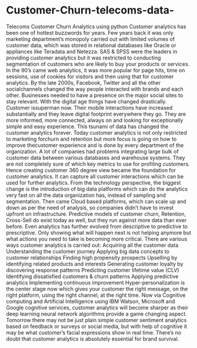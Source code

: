 # Customer-Churn-telecoms-data-
Telecoms Customer Churn Analytics using python
Customer analytics has been one of hottest buzzwords for years. Few years back it was only marketing department’s monopoly carried out with limited volumes of customer data, which was stored in relational databases like Oracle or appliances like Teradata and Netezza. SAS & SPSS were the leaders in providing customer analytics but it was restricted to conducting segmentation of customers who are likely to buy your products or services. In the 90’s came web analytics, it was more popular for page hits, time on sessions, use of cookies for visitors and then using that for customer analytics.  By the late 2000s, Facebook, Twitter and all the other socialchannels changed the way people interacted with brands and each other. Businesses needed to have a presence on the major social sites to stay relevant. With the digital age things have changed drastically. Customer issuperman now. Their mobile interactions have increased substantially and they leave digital footprint everywhere they go. They are more informed, more connected, always on and looking for exceptionally simple and easy experience. This tsunami of data has changed the customer analytics forever. Today customer analytics is not only restricted to marketing forchurn and retention but more focus is going on how to improve thecustomer experience and is done by every department of the organization. A lot of companies had problems integrating large bulk of customer data between various databases and warehouse systems. They are not completely sure of which key metrics to use for profiling customers. Hence creating customer 360 degree view became the foundation for customer analytics. It can capture all customer interactions which can be used for further analytics.  From the technology perspective, the biggest change is the introduction of big data platforms which can do the analytics very fast on all the data organization has, instead of sampling and segmentation. Then came Cloud based platforms, which can scale up and down as per the need of analysis, so companies didn’t have to invest upfront on infrastructure. Predictive models of customer churn, Retention, Cross-Sell do exist today as well, but they run against more data than ever before. Even analytics has further evolved from descriptive to predictive to prescriptive. Only showing what will happen next is not helping anymore but what actions you need to take is becoming more critical.  There are various ways customer analytics is carried out:  Acquiring all the customer data Understanding the customer journey Applying big data concepts to customer relationships Finding high propensity prospects Upselling by identifying related products and interests Generating customer loyalty by discovering response patterns Predicting customer lifetime value (CLV) Identifying dissatisfied customers & churn patterns Applying predictive analytics Implementing continuous improvement Hyper-personalization is the center stage now which gives your customer the right message, on the right platform, using the right channel, at the right time. Now via Cognitive computing and Artificial Intelligence using IBM Watson, Microsoft and Google cognitive services, customer analytics will become sharper as their deep learning neural network algorithms provide a game changing aspect. Tomorrow there may not be just plain simple customer sentiment analytics based on feedback or surveys or social media, but with help of cognitive it may be what customer’s facial expressions show in real time. There’s no doubt that customer analytics is absolutely essential for brand survival.
